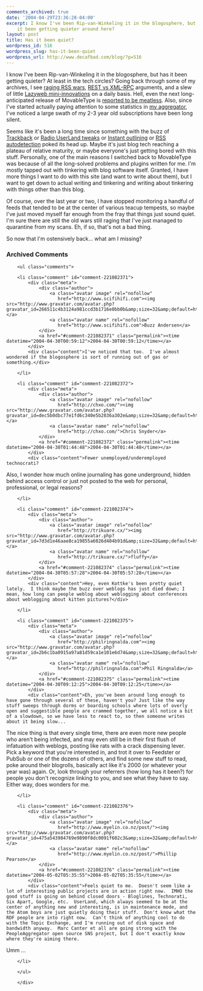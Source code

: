 ```yaml
---
comments_archived: true
date: '2004-04-29T23:36:28-04:00'
excerpt: I know I've been Rip-van-Winkeling it in the blogosphere, but has
    it been getting quieter around here?
layout: post
title: Has it been quiet?
wordpress_id: 516
wordpress_slug: has-it-been-quiet
wordpress_url: http://www.decafbad.com/blog/?p=516
---
```

I know I've been Rip-van-Winkeling it in the blogosphere, but has it been getting quieter?  At least in the tech circles?  Going back through some of my archives, I see [raging RSS wars][rss_wars], [REST vs XML-RPC][rest_vs_xmlrpc] arguments, and a slew of little [Lazyweb mini-innovations][lazyweb] on a daily basis.  Hell, even the next long-anticipated release of MovableType is [reported to be meatless][mt_beef].  Also, since I've started actually paying attention to some statistics in [my aggregator][dbagg2], I've noticed a large swath of my 2-3 year old subscriptions have been long silent.  

Seems like it's been a long time since something with the buzz of [Trackback][trackback_buzz] or [Radio UserLand tweaks][radio_tweaks] or [Instant outlining][io] or [RSS autodetection][rss_autodetection] poked its head up.  Maybe it's just blog tech reaching a plateau of relative maturity, or maybe everyone's just getting bored with this stuff.  Personally, one of the main reasons I switched back to MovableType was because of all the long-solved problems and plugins written for me.  I'm mostly tapped out with tinkering with blog software itself.  Granted, I have more things I want to do with this site (and want to write about them), but I want to get down to actual writing and tinkering and writing about tinkering with things other than this blog.

Of course, over the last year or two, I have stopped monitoring a handful of feeds that tended to be at the center of various teacup tempests, so maybe I've just moved myself far enough from the fray that things just sound quiet.  I'm sure there are still the old wars still raging that I've just managed to quarantine from my scans.  Eh, if so, that's not a bad thing.

So now that I'm ostensively back...  what am I missing?

[io]: http://radio.outliners.com/beta
[mt_beef]: http://www.sixapart.com/corner/archives/2004/04/wheres_the_beef.shtml
[lazyweb]: http://www.lazyweb.org/
[rest_vs_xmlrpc]: http://www.decafbad.com/blog/2002/11/26/oooccb
[rss_wars]: http://www.decafbad.com/blog/2002/09/17/ooobgh
[trackback_buzz]: http://www.movabletype.org/trackback/archives/000300.html#000300
[radio_tweaks]: http://www.theshiftedlibrarian.com/stories/2002/03/06/howToDisplayWhichRssFeedsYoureSubscribedTo.html
[rss_autodetection]: http://www.decafbad.com/blog/2002/05/31/oooago
[dbagg2]: http://www.decafbad.com/cvs/dbagg2/

<div id="comments" class="comments archived-comments">
            <h3>Archived Comments</h3>
            
        <ul class="comments">
            
        <li class="comment" id="comment-221082371">
            <div class="meta">
                <div class="author">
                    <a class="avatar image" rel="nofollow" 
                       href="http://www.scifihifi.com"><img src="http://www.gravatar.com/avatar.php?gravatar_id=266511c4b3124a981ccd3b1716e0bb0b&amp;size=32&amp;default=http://mediacdn.disqus.com/1320279820/images/noavatar32.png"/></a>
                    <a class="avatar name" rel="nofollow" 
                       href="http://www.scifihifi.com">Buzz Andersen</a>
                </div>
                <a href="#comment-221082371" class="permalink"><time datetime="2004-04-30T00:59:12">2004-04-30T00:59:12</time></a>
            </div>
            <div class="content">I've noticed that too.  I've almost wondered if the blogosphere is sort of running out of gas or something.</div>
            
        </li>
    
        <li class="comment" id="comment-221082372">
            <div class="meta">
                <div class="author">
                    <a class="avatar image" rel="nofollow" 
                       href="http://chxo.com/"><img src="http://www.gravatar.com/avatar.php?gravatar_id=dec5b0dbc77e1fd6c340e5b2836a302e&amp;size=32&amp;default=http://mediacdn.disqus.com/1320279820/images/noavatar32.png"/></a>
                    <a class="avatar name" rel="nofollow" 
                       href="http://chxo.com/">Chris Snyder</a>
                </div>
                <a href="#comment-221082372" class="permalink"><time datetime="2004-04-30T01:44:48">2004-04-30T01:44:48</time></a>
            </div>
            <div class="content">Fewer unemployed/underemployed technocrati?

Also, I wonder how much online journaling has gone underground, hidden behind access control or just not posted to the web for personal, professional, or legal reasons?</div>
            
        </li>
    
        <li class="comment" id="comment-221082374">
            <div class="meta">
                <div class="author">
                    <a class="avatar image" rel="nofollow" 
                       href="http://trikuare.cx/"><img src="http://www.gravatar.com/avatar.php?gravatar_id=7d3d1e46aae8ca19855a6026d404b91d&amp;size=32&amp;default=http://mediacdn.disqus.com/1320279820/images/noavatar32.png"/></a>
                    <a class="avatar name" rel="nofollow" 
                       href="http://trikuare.cx/">fluffy</a>
                </div>
                <a href="#comment-221082374" class="permalink"><time datetime="2004-04-30T05:57:28">2004-04-30T05:57:28</time></a>
            </div>
            <div class="content">Hey, even Kottke's been pretty quiet lately.  I think maybe the buzz over weblogs has just died down; I mean, how long can people weblog about weblogging about conferences about weblogging about kitten pictures?</div>
            
        </li>
    
        <li class="comment" id="comment-221082375">
            <div class="meta">
                <div class="author">
                    <a class="avatar image" rel="nofollow" 
                       href="http://philringnalda.com"><img src="http://www.gravatar.com/avatar.php?gravatar_id=2b6c1ba0915a97a81d59ca1e101e6d74&amp;size=32&amp;default=http://mediacdn.disqus.com/1320279820/images/noavatar32.png"/></a>
                    <a class="avatar name" rel="nofollow" 
                       href="http://philringnalda.com">Phil Ringnalda</a>
                </div>
                <a href="#comment-221082375" class="permalink"><time datetime="2004-04-30T09:12:25">2004-04-30T09:12:25</time></a>
            </div>
            <div class="content">Eh, you've been around long enough to have gone through several of these, haven't you? Just like the way stuff sweeps through dorms or boarding schools where lots of overly open and suggestible people are crammed together, we all notice a bit of a slowdown, so we have less to react to, so then someone writes about it being slow...

The nice thing is that every single time, there are even more new people who aren't being infected, and may even still be in their first flush of infatuation with weblogs, posting like rats with a crack dispensing lever. Pick a keyword that you're interested in, and trot it over to Feedster or PubSub or one of the dozens of others, and find some new stuff to read, poke around their blogrolls, basically act like it's 2000 (or whatever your year was) again. Or, look through your referrers (how long has it been?) for people you don't recognize linking to you, and see what they have to say. Either way, does wonders for me.</div>
            
        </li>
    
        <li class="comment" id="comment-221082376">
            <div class="meta">
                <div class="author">
                    <a class="avatar image" rel="nofollow" 
                       href="http://www.myelin.co.nz/post/"><img src="http://www.gravatar.com/avatar.php?gravatar_id=475a543984769e9890f8dc0091f602c3&amp;size=32&amp;default=http://mediacdn.disqus.com/1320279820/images/noavatar32.png"/></a>
                    <a class="avatar name" rel="nofollow" 
                       href="http://www.myelin.co.nz/post/">Phillip Pearson</a>
                </div>
                <a href="#comment-221082376" class="permalink"><time datetime="2004-05-02T05:35:55">2004-05-02T05:35:55</time></a>
            </div>
            <div class="content">Feels quiet to me.  Doesn't seem like a lot of interesting public projects are in action right now.  IMHO the good stuff is going on behind closed doors - Bloglines, Technorati, Six Apart, Google, etc.  UserLand, which always seemed to be at the center of anything new and interesting, is in maintenance mode, and the Atom boys are just quietly doing their stuff.  Don't know what the RDF people are into right now.  Can't think of anything cool to do with the Topic Exchange, and I'm running out of disk space and bandwidth anyway.  Marc Canter et all are going strong with the PeopleAggregator open source SNS project, but I don't exactly know where they're aiming there.

Umm ...</div>
            
        </li>
    
        </ul>
    
        </div>
    